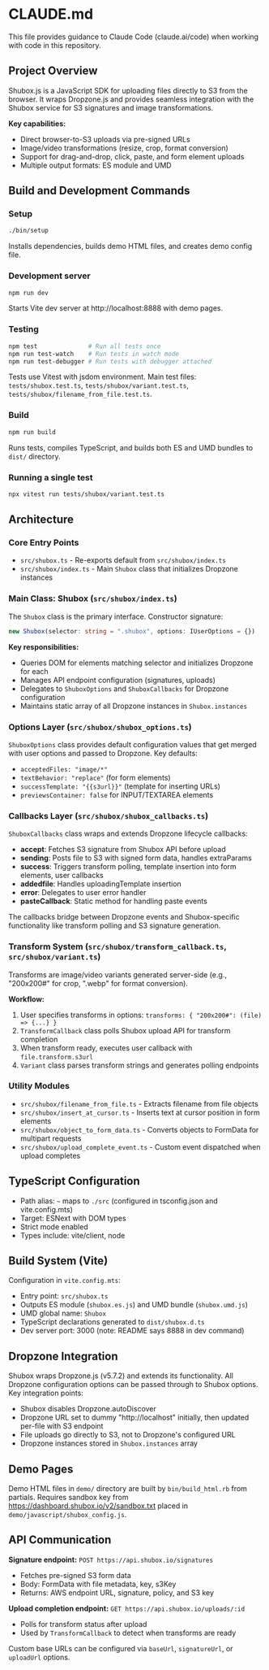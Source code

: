 # CLAUDE.md

This file provides guidance to Claude Code (claude.ai/code) when working with code in this repository.

## Project Overview

Shubox.js is a JavaScript SDK for uploading files directly to S3 from the browser. It wraps Dropzone.js and provides seamless integration with the Shubox service for S3 signatures and image transformations.

**Key capabilities:**
- Direct browser-to-S3 uploads via pre-signed URLs
- Image/video transformations (resize, crop, format conversion)
- Support for drag-and-drop, click, paste, and form element uploads
- Multiple output formats: ES module and UMD

## Build and Development Commands

### Setup
```bash
./bin/setup
```
Installs dependencies, builds demo HTML files, and creates demo config file.

### Development server
```bash
npm run dev
```
Starts Vite dev server at http://localhost:8888 with demo pages.

### Testing
```bash
npm test              # Run all tests once
npm run test-watch    # Run tests in watch mode
npm run test-debugger # Run tests with debugger attached
```
Tests use Vitest with jsdom environment. Main test files: `tests/shubox.test.ts`, `tests/shubox/variant.test.ts`, `tests/shubox/filename_from_file.test.ts`.

### Build
```bash
npm run build
```
Runs tests, compiles TypeScript, and builds both ES and UMD bundles to `dist/` directory.

### Running a single test
```bash
npx vitest run tests/shubox/variant.test.ts
```

## Architecture

### Core Entry Points
- `src/shubox.ts` - Re-exports default from `src/shubox/index.ts`
- `src/shubox/index.ts` - Main `Shubox` class that initializes Dropzone instances

### Main Class: Shubox (`src/shubox/index.ts`)

The `Shubox` class is the primary interface. Constructor signature:
```typescript
new Shubox(selector: string = ".shubox", options: IUserOptions = {})
```

**Key responsibilities:**
- Queries DOM for elements matching selector and initializes Dropzone for each
- Manages API endpoint configuration (signatures, uploads)
- Delegates to `ShuboxOptions` and `ShuboxCallbacks` for Dropzone configuration
- Maintains static array of all Dropzone instances in `Shubox.instances`

### Options Layer (`src/shubox/shubox_options.ts`)

`ShuboxOptions` class provides default configuration values that get merged with user options and passed to Dropzone. Key defaults:
- `acceptedFiles: "image/*"`
- `textBehavior: "replace"` (for form elements)
- `successTemplate: "{{s3url}}"` (template for inserting URLs)
- `previewsContainer: false` for INPUT/TEXTAREA elements

### Callbacks Layer (`src/shubox/shubox_callbacks.ts`)

`ShuboxCallbacks` class wraps and extends Dropzone lifecycle callbacks:
- **accept**: Fetches S3 signature from Shubox API before upload
- **sending**: Posts file to S3 with signed form data, handles extraParams
- **success**: Triggers transform polling, template insertion into form elements, user callbacks
- **addedfile**: Handles uploadingTemplate insertion
- **error**: Delegates to user error handler
- **pasteCallback**: Static method for handling paste events

The callbacks bridge between Dropzone events and Shubox-specific functionality like transform polling and S3 signature generation.

### Transform System (`src/shubox/transform_callback.ts`, `src/shubox/variant.ts`)

Transforms are image/video variants generated server-side (e.g., "200x200#" for crop, ".webp" for format conversion).

**Workflow:**
1. User specifies transforms in options: `transforms: { "200x200#": (file) => {...} }`
2. `TransformCallback` class polls Shubox upload API for transform completion
3. When transform ready, executes user callback with `file.transform.s3url`
4. `Variant` class parses transform strings and generates polling endpoints

### Utility Modules
- `src/shubox/filename_from_file.ts` - Extracts filename from file objects
- `src/shubox/insert_at_cursor.ts` - Inserts text at cursor position in form elements
- `src/shubox/object_to_form_data.ts` - Converts objects to FormData for multipart requests
- `src/shubox/upload_complete_event.ts` - Custom event dispatched when upload completes

## TypeScript Configuration

- Path alias: `~` maps to `./src` (configured in tsconfig.json and vite.config.mts)
- Target: ESNext with DOM types
- Strict mode enabled
- Types include: vite/client, node

## Build System (Vite)

Configuration in `vite.config.mts`:
- Entry point: `src/shubox.ts`
- Outputs ES module (`shubox.es.js`) and UMD bundle (`shubox.umd.js`)
- UMD global name: `Shubox`
- TypeScript declarations generated to `dist/shubox.d.ts`
- Dev server port: 3000 (note: README says 8888 in dev command)

## Dropzone Integration

Shubox wraps Dropzone.js (v5.7.2) and extends its functionality. All Dropzone configuration options can be passed through to Shubox options. Key integration points:
- Shubox disables Dropzone.autoDiscover
- Dropzone URL set to dummy "http://localhost" initially, then updated per-file with S3 endpoint
- File uploads go directly to S3, not to Dropzone's configured URL
- Dropzone instances stored in `Shubox.instances` array

## Demo Pages

Demo HTML files in `demo/` directory are built by `bin/build_html.rb` from partials. Requires sandbox key from https://dashboard.shubox.io/v2/sandbox.txt placed in `demo/javascript/shubox_config.js`.

## API Communication

**Signature endpoint:** `POST https://api.shubox.io/signatures`
- Fetches pre-signed S3 form data
- Body: FormData with file metadata, key, s3Key
- Returns: AWS endpoint URL, signature, policy, and S3 key

**Upload completion endpoint:** `GET https://api.shubox.io/uploads/:id`
- Polls for transform status after upload
- Used by `TransformCallback` to detect when transforms are ready

Custom base URLs can be configured via `baseUrl`, `signatureUrl`, or `uploadUrl` options.
